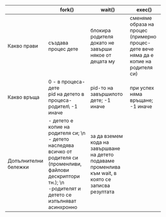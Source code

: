|   | fork()  |  wait() | exec() |
|---|---|---|---|
| Какво прави  | създава процес дете  | блокира родителя докато не завърши някое от децата му  |сменяме образа на процес (примерно процес-дете вече няма да е копие на родителя си)|
| Какво връща  | 0 - в процеса-дете</br> pid на детето в процеса-родител\ -1 иначе|  pid-то на завършилото дете; -1 иначе  |при успех няма връщане; -1 иначе |
| Допълнителни бележки  | - детето е копие на родителя си; \n - детето наследява всичко от родителя си (променливи, файлови дескриптори тн.); \n -родителят и детето се изпълняват асинхронно| за да вземем кода на завършване на детето подаваме променлива към wait, в която се записва резултата  ||
